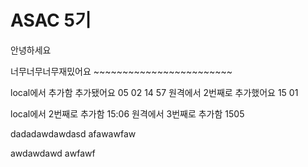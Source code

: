 # ASAC 5기
안녕하세요

너무너무너무재밌어요 ~~~~~~~~~~~~~~~~~~~~~~~~

local에서 추가함
추가됐어요 05 02 14 57
원격에서 2번째로 추가했어요 15 01

local에서 2번째로 추가함 15:06
원격에서 3번째로 추가함 1505


dadadawdawdasd
afawawfaw

awdawdawd
awfawf
